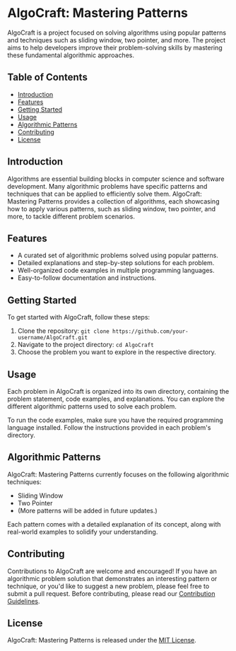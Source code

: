 # AlgoCraft: Mastering Patterns

AlgoCraft is a project focused on solving algorithms using popular patterns and techniques such as sliding window, two pointer, and more. The project aims to help developers improve their problem-solving skills by mastering these fundamental algorithmic approaches.

## Table of Contents

- [Introduction](#introduction)
- [Features](#features)
- [Getting Started](#getting-started)
- [Usage](#usage)
- [Algorithmic Patterns](#algorithmic-patterns)
- [Contributing](#contributing)
- [License](#license)

## Introduction

Algorithms are essential building blocks in computer science and software development. Many algorithmic problems have specific patterns and techniques that can be applied to efficiently solve them. AlgoCraft: Mastering Patterns provides a collection of algorithms, each showcasing how to apply various patterns, such as sliding window, two pointer, and more, to tackle different problem scenarios.

## Features

- A curated set of algorithmic problems solved using popular patterns.
- Detailed explanations and step-by-step solutions for each problem.
- Well-organized code examples in multiple programming languages.
- Easy-to-follow documentation and instructions.

## Getting Started

To get started with AlgoCraft, follow these steps:

1. Clone the repository: `git clone https://github.com/your-username/AlgoCraft.git`
2. Navigate to the project directory: `cd AlgoCraft`
3. Choose the problem you want to explore in the respective directory.

## Usage

Each problem in AlgoCraft is organized into its own directory, containing the problem statement, code examples, and explanations. You can explore the different algorithmic patterns used to solve each problem.

To run the code examples, make sure you have the required programming language installed. Follow the instructions provided in each problem's directory.

## Algorithmic Patterns

AlgoCraft: Mastering Patterns currently focuses on the following algorithmic techniques:

- Sliding Window
- Two Pointer
- (More patterns will be added in future updates.)

Each pattern comes with a detailed explanation of its concept, along with real-world examples to solidify your understanding.

## Contributing

Contributions to AlgoCraft are welcome and encouraged! If you have an algorithmic problem solution that demonstrates an interesting pattern or technique, or you'd like to suggest a new problem, please feel free to submit a pull request. Before contributing, please read our [Contribution Guidelines](CONTRIBUTING.md).

## License

AlgoCraft: Mastering Patterns is released under the [MIT License](LICENSE).
